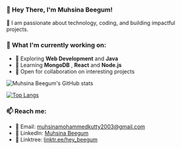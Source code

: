 ### 👋 Hey There, I'm Muhsina Beegum!

🌟 I am passionate about technology, coding, and building impactful projects. 

### 🌱 What I'm currently working on:
- 🔭 Exploring **Web Development** and **Java**
- 🌱 Learning **MongoDB** , **React** and **Node.js**
- 🤝 Open for collaboration on interesting projects

![Muhsina Beegum's GitHub stats](https://github-readme-stats.vercel.app/api?username=muhsina419&show_icons=true&theme=radical&count_private=true&hide=stars&line_height=30)

[![Top Langs](https://github-readme-stats.vercel.app/api/top-langs/?username=muhsina419&layout=compact&theme=radical)](https://github.com/muhsina419/github-readme-stats)

### 📫 Reach me:
- 📧 Email: muhsinamohammedkutty2003@gmail.com
- 💬 LinkedIn: [Muhsina Beegum](https://www.linkedin.com//in/muhsina-beegum)
-  🔗 Linktree: [linktr.ee/hey_beegum](https://linktr.ee/hey_beegum)
